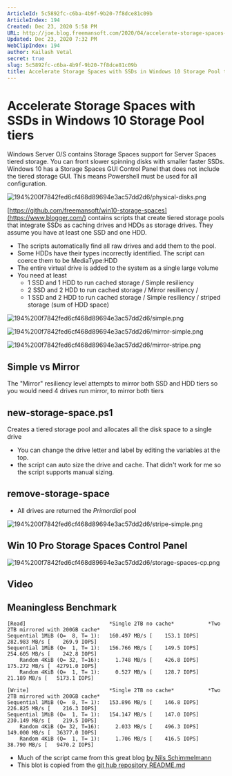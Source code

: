 ```yaml
---
ArticleId: 5c5892fc-c6ba-4b9f-9b20-7f8dce81c09b
ArticleIndex: 194
Created: Dec 23, 2020 5:58 PM
URL: http://joe.blog.freemansoft.com/2020/04/accelerate-storage-spaces-with-ssds-in.html
Updated: Dec 23, 2020 7:32 PM
WebClipIndex: 194
author: Kailash Vetal
secret: true
slug: 5c5892fc-c6ba-4b9f-9b20-7f8dce81c09b
title: Accelerate Storage Spaces with SSDs in Windows 10 Storage Pool tiers
---
```

#  Accelerate Storage Spaces with SSDs in Windows 10 Storage Pool tiers
Windows Server O/S contains Storage Spaces support for Server Spaces tiered storage. You can front slower spinning disks with smaller faster SSDs. Windows 10 has a Storage Spaces GUI Control Panel that does not include the tiered storage GUI. This means Powershell must be used for all configuration.

![194%200f7842fed6cf468d89694e3ac57dd2d6/physical-disks.png](194%200f7842fed6cf468d89694e3ac57dd2d6/physical-disks.png)

[https://github.com/freemansoft/win10-storage-spaces](https://www.blogger.com/) contains scripts that create tiered storage pools that integrate SSDs as caching drives and HDDs as storage drives. They assume you have at least one SSD and one HDD.

- The scripts automatically find all raw drives and add them to the pool.
- Some HDDs have their types incorrectly identified. The script can coerce them to be MediaType:HDD
- The entire virtual drive is added to the system as a single large volume
- You need at least
    - 1 SSD and 1 HDD to run cached storage / Simple resiliency
    - 2 SSD and 2 HDD to run cached storage / Mirror resiliency /
    - 1 SSD and 2 HDD to run cached storage / Simple resiliency / striped storage (sum of HDD space)

![194%200f7842fed6cf468d89694e3ac57dd2d6/simple.png](194%200f7842fed6cf468d89694e3ac57dd2d6/simple.png)

![194%200f7842fed6cf468d89694e3ac57dd2d6/mirror-simple.png](194%200f7842fed6cf468d89694e3ac57dd2d6/mirror-simple.png)

![194%200f7842fed6cf468d89694e3ac57dd2d6/mirror-stripe.png](194%200f7842fed6cf468d89694e3ac57dd2d6/mirror-stripe.png)

## Simple vs Mirror

The "Mirror" resiliency level attempts to mirror both SSD and HDD tiers so you would need 4 drives run mirror, to mirror both tiers

## new-storage-space.ps1

Creates a tiered storage pool and allocates all the disk space to a single drive

- You can change the drive letter and label by editing the variables at the top.
- the script can auto size the drive and cache. That didn't work for me so the script supports manual sizing.

## remove-storage-space

- All drives are returned the *Primordial* pool

![194%200f7842fed6cf468d89694e3ac57dd2d6/stripe-simple.png](194%200f7842fed6cf468d89694e3ac57dd2d6/stripe-simple.png)

## Win 10 Pro Storage Spaces Control Panel

![194%200f7842fed6cf468d89694e3ac57dd2d6/storage-spaces-cp.png](194%200f7842fed6cf468d89694e3ac57dd2d6/storage-spaces-cp.png)

## Video

## Meaningless Benchmark

```
[Read]                           *Single 2TB no cache*           *Two 2TB mirrored with 200GB cache*
Sequential 1MiB (Q=  8, T= 1):   160.497 MB/s [    153.1 IOPS]   282.983 MB/s [    269.9 IOPS]
Sequential 1MiB (Q=  1, T= 1):   156.766 MB/s [    149.5 IOPS]   254.605 MB/s [    242.8 IOPS]
    Random 4KiB (Q= 32, T=16):     1.748 MB/s [    426.8 IOPS]   175.272 MB/s [  42791.0 IOPS]
    Random 4KiB (Q=  1, T= 1):     0.527 MB/s [    128.7 IOPS]    21.189 MB/s [   5173.1 IOPS]

[Write]                          *Single 2TB no cache*           *Two 2TB mirrored with 200GB cache*
Sequential 1MiB (Q=  8, T= 1):   153.896 MB/s [    146.8 IOPS]   226.825 MB/s [    216.3 IOPS]
Sequential 1MiB (Q=  1, T= 1):   154.147 MB/s [    147.0 IOPS]   230.149 MB/s [    219.5 IOPS]
    Random 4KiB (Q= 32, T=16):     2.033 MB/s [    496.3 IOPS]   149.000 MB/s [  36377.0 IOPS]
    Random 4KiB (Q=  1, T= 1):     1.706 MB/s [    416.5 IOPS]    38.790 MB/s [   9470.2 IOPS]

```

- Much of the script came from this great blog [by Nils Schimmelmann](https://nils.schimmelmann.us/post/153541254987/intel-smart-response-technology-vs-windows-10)
- This blot is copied from the [git hub repository README.md](https://github.com/freemansoft/win10-storage-spaces)
